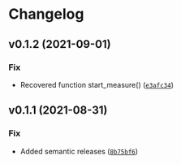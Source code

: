 # Changelog

<!--next-version-placeholder-->

## v0.1.2 (2021-09-01)
### Fix
* Recovered function start_measure() ([`e3afc34`](https://github.com/CrinitusFeles/oai_kpa_power/commit/e3afc346af71a10e6beba5492936ace4be61dec2))

## v0.1.1 (2021-08-31)
### Fix
* Added semantic releases ([`8b75bf6`](https://github.com/CrinitusFeles/oai_kpa_power/commit/8b75bf671b037ca3d79d13eb7410119737f9c92e))
